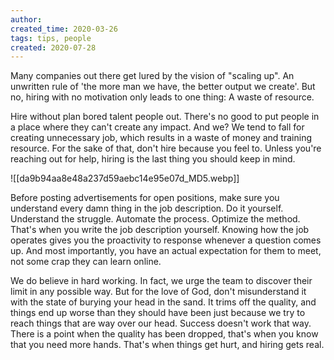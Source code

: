 ```yaml
---
author: 
created_time: 2020-03-26
tags: tips, people
created: 2020-07-28
---
```


Many companies out there get lured by the vision of "<span style='color:pink_background'>scaling up</span>". An unwritten rule of 'the more man we have, the better output we create'. But no, hiring with no motivation only leads to one thing: A waste of resource.

Hire without plan bored talent people out. There's no good to put people in a place where they can't create any impact. And we? We tend to fall for creating unnecessary job, which results in a waste of money and training resource. For the sake of that, don't hire because you feel to.
Unless you're reaching out for help, hiring is the last thing you should keep in mind.


![[da9b94aa8e48a237d59aebc14e95e07d_MD5.webp]]



Before posting advertisements for open positions, make sure you understand every damn thing in the job description. Do it yourself. Understand the struggle. Automate the process. Optimize the method.
That's when you write the job description yourself. Knowing how the job operates gives you the proactivity to response whenever a question comes up. And most importantly, you have an actual expectation for them to meet, not some crap they can learn online.


We do believe in hard working. In fact, we urge the team to discover their limit in any possible way. But for the love of God, don't misunderstand it with the state of burying your head in the sand. It trims off the quality, and things end up worse than they should have been just because we try to reach things that are way over our head. Success doesn't work that way.
There is a point when the quality has been dropped, that's when you know that you need more hands. That's when things get hurt, and hiring gets real.

